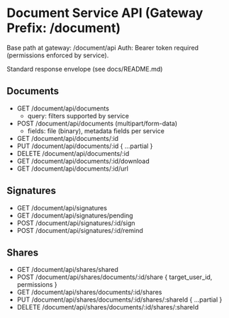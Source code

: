 # Document Service API (Gateway Prefix: /document)

Base path at gateway: /document/api
Auth: Bearer token required (permissions enforced by service).

Standard response envelope (see docs/README.md)

## Documents
- GET /document/api/documents
  - query: filters supported by service
- POST /document/api/documents (multipart/form-data)
  - fields: file (binary), metadata fields per service
- GET /document/api/documents/:id
- PUT /document/api/documents/:id { ...partial }
- DELETE /document/api/documents/:id
- GET /document/api/documents/:id/download
- GET /document/api/documents/:id/url

## Signatures
- GET /document/api/signatures
- GET /document/api/signatures/pending
- POST /document/api/signatures/:id/sign
- POST /document/api/signatures/:id/remind

## Shares
- GET /document/api/shares/shared
- POST /document/api/shares/documents/:id/share { target_user_id, permissions }
- GET /document/api/shares/documents/:id/shares
- PUT /document/api/shares/documents/:id/shares/:shareId { ...partial }
- DELETE /document/api/shares/documents/:id/shares/:shareId
